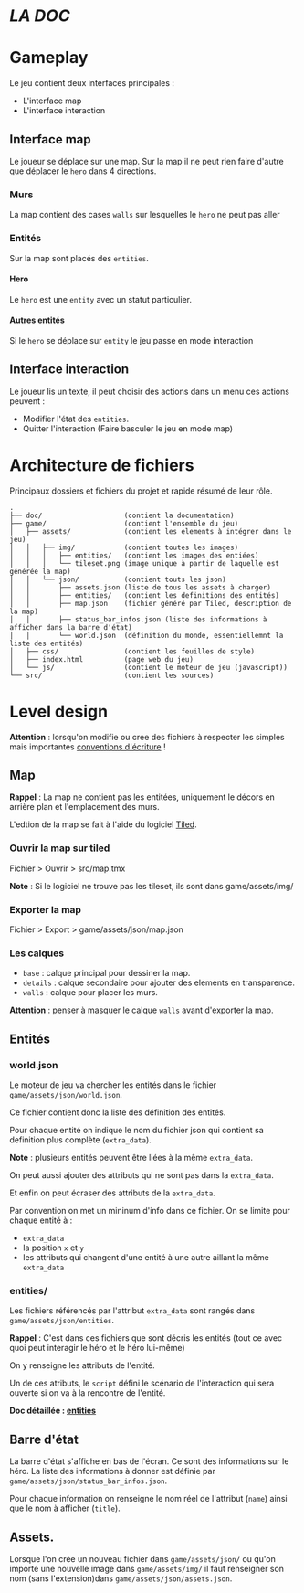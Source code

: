 # *LA DOC*

# Gameplay

Le jeu contient deux interfaces principales :
- L'interface map
- L'interface interaction

## Interface map

Le joueur se déplace sur une map. Sur la map il ne peut rien faire d'autre que déplacer le `hero` dans 4 directions.

### Murs

La map contient des cases `walls` sur lesquelles le `hero` ne peut pas aller

### Entités

Sur la map sont placés des `entities`. 

#### Hero

Le `hero` est une `entity` avec un statut particulier. 

#### Autres entités

Si le `hero` se déplace sur `entity` le jeu passe en mode interaction

## Interface interaction

Le joueur lis un texte, il peut choisir des actions dans un menu ces actions peuvent :
- Modifier l'état des `entities`.
- Quitter l'interaction (Faire basculer le jeu en mode map)



# Architecture de fichiers

Principaux dossiers et fichiers du projet et rapide résumé de leur rôle.

```
.
├── doc/                    (contient la documentation)
├── game/                   (contient l'ensemble du jeu)
│   ├── assets/             (contient les elements à intégrer dans le jeu)
│   │   ├── img/            (contient toutes les images)
│   │   │   ├── entities/   (contient les images des entiées)
│   │   │   └── tileset.png (image unique à partir de laquelle est générée la map)
│   │   └── json/           (contient touts les json)
│   │       ├── assets.json (liste de tous les assets à charger)
│   │       ├── entities/   (contient les definitions des entités)
│   │       ├── map.json    (fichier généré par Tiled, description de la map)
│   │       ├── status_bar_infos.json (liste des informations à afficher dans la barre d'état)
│   │       └── world.json  (définition du monde, essentiellemnt la liste des entités)
│   ├── css/                (contient les feuilles de style)
│   ├── index.html          (page web du jeu)
│   └── js/                 (contient le moteur de jeu (javascript))
└── src/                    (contient les sources)

```


# Level design

**Attention** : lorsqu'on modifie ou cree des fichiers à respecter les simples mais importantes [conventions d'écriture](conventions.md) !

## Map

**Rappel** : La map ne contient pas les entitées, uniquement le décors en arrière plan et l'emplacement des murs.

L'edtion de la map se fait à l'aide du logiciel [Tiled](https://www.mapeditor.org/).

### Ouvrir la map sur tiled

Fichier > Ouvrir > src/map.tmx

**Note** : Si le logiciel ne trouve pas les tileset, ils sont dans game/assets/img/

### Exporter la map

Fichier > Export > game/assets/json/map.json

### Les calques

- `base` : calque principal pour dessiner la map.
- `details` : calque secondaire pour ajouter des elements en transparence.
- `walls` : calque pour placer les murs.

**Attention** : penser à masquer le calque `walls` avant d'exporter la map.

## Entités

### world.json

Le moteur de jeu va chercher les entités dans le fichier `game/assets/json/world.json`.

Ce fichier contient donc la liste des définition des entités.

Pour chaque entité on indique le nom du fichier json qui contient sa definition plus complète (`extra_data`).

**Note** : plusieurs entités peuvent être liées à la même `extra_data`.

On peut aussi ajouter des attributs qui ne sont pas dans la `extra_data`.

Et enfin on peut écraser des attributs de la `extra_data`.

Par convention on met un mininum d'info dans ce fichier. On se limite pour chaque entité à :
- `extra_data`
- la position `x` et `y`
- les attributs qui changent d'une entité à une autre aillant la même `extra_data`

### entities/

Les fichiers référencés par l'attribut `extra_data` sont rangés dans `game/assets/json/entities`.

**Rappel** : C'est dans ces fichiers que sont décris les entités (tout ce avec quoi peut interagir le héro et le héro lui-même)

On y renseigne les attributs de l'entité.

Un de ces atributs, le `script` défini le scénario de l'interaction qui sera ouverte si on va à la rencontre de l'entité.

**Doc détaillée : [entities](entities.md)**

## Barre d'état

La barre d'état s'affiche en bas de l'écran. Ce sont des informations sur le héro. La liste des informations à donner est définie par  `game/assets/json/status_bar_infos.json`.

Pour chaque information on renseigne le nom réel de l'attribut (`name`) ainsi que le nom à afficher (`title`).

## Assets.

Lorsque l'on crèe un nouveau fichier dans `game/assets/json/` ou qu'on importe une nouvelle image dans `game/assets/img/` il faut renseigner son nom (sans l'extension)dans `game/assets/json/assets.json`.
